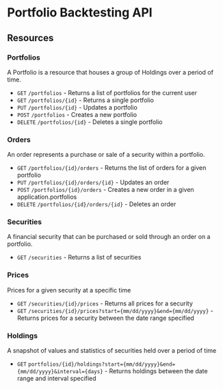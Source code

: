 # Portfolio Backtesting API

## Resources

### Portfolios

A Portfolio is a resource that houses a group of Holdings over a period of time.

* `GET` `/portfolios` - Returns a list of portfolios for the current user
* `GET` `/portfolios/{id}` - Returns a single portfolio
* `PUT` `/portfolios/{id}` - Updates a portfolio
* `POST` `/portfolios` - Creates a new portfolio
* `DELETE` `/portfolios/{id}` - Deletes a single portfolio

### Orders

An order represents a purchase or sale of a security within a portfolio.

* `GET` `/portfolios/{id}/orders` - Returns the list of orders for a given portfolio
* `PUT` `/portfolios/{id}/orders/{id}` - Updates an order
* `POST` `/portfolios/{id}/orders` - Creates a new order in a given application.portfolios
* `DELETE` `/portfolios/{id}/orders/{id}` - Deletes an order

### Securities

A financial security that can be purchased or sold through an order on a portfolio.

* `GET` `/securities` - Returns a list of securities

### Prices

Prices for a given security at a specific time

* `GET` `/securities/{id}/prices` - Returns all prices for a security
* `GET` `/securities/{id}/prices?start={mm/dd/yyyy}&end={mm/dd/yyyy}` - Returns prices for a security between the date range specified

### Holdings

A snapshot of values and statistics of securities held over a period of time

* `GET` `portfolios/{id}/holdings?start={mm/dd/yyyy}&end={mm/dd/yyyy}&interval={days}` - Returns holdings between the date range and interval specified
